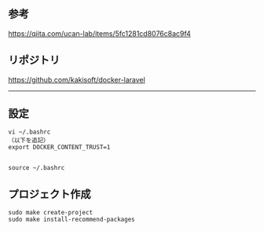 ## 参考
https://qiita.com/ucan-lab/items/5fc1281cd8076c8ac9f4  


## リポジトリ
https://github.com/kakisoft/docker-laravel  


_________________________________________________________________
## 設定
```
vi ~/.bashrc
（以下を追記）
export DOCKER_CONTENT_TRUST=1


source ~/.bashrc
```

## プロジェクト作成
```
sudo make create-project
sudo make install-recommend-packages
```

